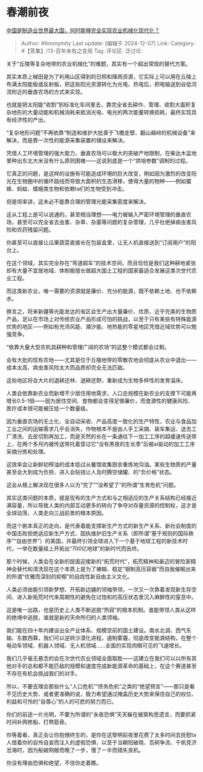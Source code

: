 # 春潮前夜
[中国是制造业世界最大国，何时能够完全实现农业机械化现代化？](https://www.zhihu.com/question/4623385505/answer/49618030274)

> Author: #Anonymity
> Last update: [编辑于 2024-12-07]
> Link:
> Category: #【答集】/13-百年未有之变局
> Tag:
> 评论区:
> 泛讨论:

关于“丘陵等复杂地带的农业机械化”的难题，其实有一个超出常规的替代方案。

其实本质上梯田是为了利用山区得到的日照和降雨资源，它实际上可以用在丘陵上布满太阳能板或反射板，把这些阳光资源转化为光电、热电后，把电输送到谷低河流附近的垂直农场的方式来实现。

也就是把太阳能“收割”到标准化车间里去，靠完全省去耕作、管理、收割大面积复杂地形的大量动能和机械消耗来抵消光电、电光的两次能量转换损耗，最终实现具有经济性的产出。

“复杂地形问题”不再依靠“制造和维护大批善于飞檐走壁、翻山越岭的机械设备”来解决，而是靠一次性的能源采集装置的铺设来解决。

凭借人工环境管理的强大能力，垂直农场可以极大的突破产地限制，在柴达木盆地里种出东北大米没有什么原则困难——这说到底是一个“烘培参数”调制的过程。

它真正的问题，是这样的设施有可能造成环境的巨大改变，例如因为激烈的改变阳光在生物圈中的循环路线而导致大面积的生态滑移，使得大量的物种——例如蜜蜂、蚂蚁、蝶蛾类生物和依赖ta们的生物受到冲击。

但是坦率讲，这未必不能靠合理的管理光能采集密度来解决。

这从工程上是可以说通的，甚至相当理想——电力被输入严密环境管理的垂直农场，甚至可以完全省去虫害、杂草、杂菌等问题的复杂管理，几乎杜绝掉病虫害风险和农药残留问题。

你甚至可以直接让瓜果蔬菜直接长在包装盒里，让无人机直接送到“订阅用户”的阳台上。

在这个领域，其实完全存在“弯道超车”的技术空间，而且恰恰是我们这种耕地紧张却有大量不宜居地域、体制极擅长做超大国土工程的国家最适合发展这类次世代农业工程。

而这类新农业，唯一需要的资源就是廉价、充分的能源，既不依赖土地、也不依赖水。

换言之，将来新疆等光能发达的省区会生产出大量廉价、优质、近乎完美的生物质产品，足以在市场上对传统农业产品形成可怕的挑战，以至于只有某些有特殊能源优势的地区——例如有充沛风能、潮汐能、地热能的零星地区凭借近域优势可以勉强竞争。

“依靠大量大型农机具耕种和管理广阔的农场”的这整个模式都会过剩。

会有大批的现有农地——尤其是位于丘陵地带的零散农地会彻底从农业中退出——成本太高、病虫害风险太大而品质却完全无法匹敌。

这些地区将会大片的退耕还林、退耕还野，重新成为生物多样性的发育温床。

人类会依靠新农业而新增不少居住用地需求，人口总规模在新农业的支撑下可能再增长0.5-1倍——因为居住空间、食物都会变得足够廉价，而食源性的健康风险、医疗成本很可能被压低一个数量级。

因为垂直农场的无土化、全自动采收、产品高度一致化的生产特性，农业与食品加工业之间的运输需求几乎会消失，作物根本不是由人手工采摘、装车集运、送去工厂清洗、去皮切割再加工，而是天然的长在一条通往下一加工工序的超缓速传送带上，在两个多月内被传送带托着穿过它“没有黑夜的生长季”后被ai驱动的加工工序采摘分拣和处理。

这效率会让新鲜初榨油的成本低过从餐馆收集厨余重炼地沟油。某些生物质的产量甚至会大到成为负担、进入会贴钱让人及时腾空储罐、的“负价格”状态。

这会从根上解决现在很多人以为“完了”“没希望了”的所谓“生育危机”问题。

其实这类问题的本质，就是现有的生产方式和与之相适应的生产关系结构已经接近满容量，所以导致人类的内部互动更多的转向了争夺对存量资源的控制权，这才是全球动荡、人类走向三战前景的根本原因。

而这个剧本真正的走向，是代表着能支撑新生产方式的新生产关系、新社会制度的中国击败拒绝适应新生产方式、固执维护旧生产关系（即所谓“基于规则的国际秩序”“自由世界”）的美国，并最终引领全球进入下一个基于地球工程的新技术时代，一举在数量级上开拓出“700亿地球”的新时代而告终。

那个时候，人类会在全新的层面迎接新的“拓荒时代”，拓荒精神和豪迈的冒险家精神会替代和清洗现在这个本质上是为了裱糊、稳定“钢制高压容器”而自我催眠出来的所谓“优雅而深刻的抑郁”的自戕性新自由主义文化。

人类必须由能引领新梦想、开拓新边疆的领袖带领，一次又一次靠着发现新生存空间、进入新拓荒时代来周期性的避免在过饱和的高压状态里沉入麻醉性的窒息中。

这是唯一出路，也是历史上人类不断逃脱“热寂”的根本机制。谁能带领人类从这样的绝境中逃脱，谁就是新的天命所归的人类领袖。

我们能在四十年内建设出全产业体系、规模空前的国土建设。南水北调、西气东输、东数西算。我们可以逆转沙漠化进程，遏制雾霾，彻底改变能源结构，在整个电动车领域、机器人领域、无人机领域……全面的实现肉眼可见的飞速增长。

我们几乎毫无悬念的会在次世代农业领域全面取胜——这建立在我们可以以所有其他对手的总和都不能匹敌的规模和速度完成新能源革命的基础上，在这个赛道甚至不存在有机会挑战我们的对手。

所以，不要去理会那些什么“人口危机”“债务危机”之类的“绝望预言”——那只是看不见历史大势、或者更准确的说，极力希望通过掩盖历史大势来保住自己的权位、利益和可怜的“自尊心”的人的可悲的努力而已。

你们的前途一片光明，不要为所谓的“永夜恐惧”天天躲在被窝构思遗言，而要抓紧时间补网修船、打熬筋骨。

你等着看，真正会让你抱憾终生的，是你在这黎明前夜里花费了太多时间去抚慰ta人借着你的自怜自哀而注入的虚假恐惧，以至于当朝阳破晓、百舸争流、千帆竞济沧海时，因为船破网敝而晚了一步，慢了一半而错失良机。

你没有理由恐惧和绝望，不信你走着瞧。
